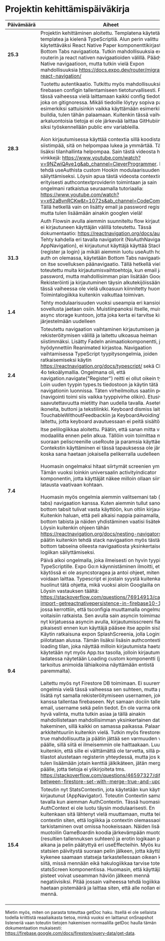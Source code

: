 # Projektin kehittämispäiväkirja
| Päivämäärä   | Aiheet   |
|-------------|-------------|
| __25.3__ | Projektin kehittäminen aloitettu. Templatena käytetään Blank templatea ja kielenä TypeScriptiä. Alun perin valittu käytettäväksi React Native Paper komponenttikirjastoa ja Bottom Tabs navigaatiota. Tutkin mahdollisuuksia expo routerin ja react nativen navigaatioiden välillä. Päädyin React Native navigaatioon, mutta tutkin vielä Expon mahdollisuuksia https://docs.expo.dev/router/migrate/from-react-navigation/ |
| __28.3__ | Tuotettu autentikaatio. Tutkittu myös mahdollisuuksia firebasen configin tallentamiseen tietoturvallisesti. Päädyin tässä vaiheessa vielä laittamaan kaikki config tiedot .env:iin, joka on gitignoressa. Mikäli tiedoille löytyy sopiva paikka ja esimerkiksi sattuisinkin vaikka käyttämään esimerkiksi EAS buildia, tulen tähän palaamaan. Kuitenkin tässä vaiheessa arkaluontoisia tietoja ei ole järkevää laittaa GitHubiin, joten siksi työskennellään public env variableilla.<br><br> Aion kirjautumisessa käyttää contextia sillä koodista tulee siistimpää, sitä on helpompaa lukea ja ymmärtää. Tämän lisäksi tilanhallinta helpompaa. Sain tästä videosta hyvin vinkkejä: https://www.youtube.com/watch?v=9NZwiQAye1g&ab_channel=CleverProgrammer. Päätin tehdä useAuthista custom Hookin modulaarisuuden säilyttämiseksi. Löysin apua tästä videosta contextin, erityisesti authcontextproviderin toimintaan ja sain ongelmani ratkaistua seuraamalla tutoriaalia: https://www.youtube.com/watch?v=x62aBvnRCKw&t=1072s&ab_channel=CodeCommerce. Tällä hetkellä vain on lisätty email ja password register, mutta tulen lisäämään ainakin googlen vielä! |
| __31.3__ | Auth Flowsin avulla aiemmin suunniteltu flow kirjautuneen ja ei kirjautuneen käyttäjän välillä toteutettu. Tässä dokumentaatio: https://reactnavigation.org/docs/auth-flow/. Tehty kahdella eri tavalla navigatorit (NoAuthNavigation ja AppNavigation), ei kirjautunut käyttäjä käyttää Stack Navia (register ja login) ja mikäli aiemmin luotu useAuth hookin auth on olemassa, käytetään Bottom Tabs navigaatiota, joka on itse sovelluksen päänavigaatio. Tällä hetkellä vielä ei ole toteutettu muita kirjautumisvaihtoehtoja, kun email ja password, mutta mahdollisimman pian lisätään Google. Rekisteröinti ja kirjautuminen täysin alkutekijöissään, eikä tässä vaiheessa ole vielä ulkoasuun kiinnitetty huomiota. Toimintalogiikka kuitenkin vaikuttaa toimivan. |
| __1.4__ | Tehty modulaarisuuden vuoksi useampia eri kansioita jonne sovellusta jaetaan osiin. Muistiinpanoksi itselle, muista laittaa async storage kuntoon, jotta joka kerta ei tarvitse kirjautua järjestelmään uudelleen |
| __2.4__ | Toteutettu navigaation vaihtaminen kirjautumisen ja rekisteröitymisen välillä ja laitettu ulkoasua heiman siistimmäksi. Lisätty FadeIn animaatiokomponentti, jossa hyödynnettiin Reanimated kirjastoa. Navigaation vaihtamisessa TypeScript tyypitysongelmia, joiden ratkaisemiseksi käytin https://reactnavigation.org/docs/typescript/ sekä ChatGPT 4o tekoälymallia. Ongelmana oli, että navigation.navigate("Register") reitti ei ollut oikein tyypitetty. Loin uuden tyypin types.ts tiedostoon ja käytin tätä navigationin luonnissa. Täten virheilmoitus saatiin pois (navigointi toimi siis vaikka tyyppivirhe olikin). Etusivun saavutettavuutta mietitty ihan uudella tavalla. Asetettu ikoneita, buttoni ja tekstilinkki. Keyboard dismiss laitettu TouchableWithoutFeedbackiin ja KeyboardAvoidingView laitettu, jotta keyboard avautuessaan ei peitä sisältöä |
| __7.4__ | Itse pelilogiikkaa aloitettu. Päätin, että sanan mitta valitaan modaalilla ennen pelin alkua. Tällöin voin toimittaa mitan suoraan peliscreenille useRoute ja paramsia käyttäen. Contekstin käyttäminen ei tässä tapauksessa ole järkevää, koska sana haetaan jokaisella pelikerralla uudelleen. <br><br> Huomasin ongelmaksi hitaat siirtymät screenien yms välillä. Tämän vuoksi loinkin universaalin activityindicator komponentin, jotta käyttäjät näkee milloin ollaan siirtymässä latausta vaativaan kohtaan. <br><br> Huomasin myös ongelmia aiemmin valitsemani tab (bottom tabs) navigaation kanssa. Kuten aiemmin tullut sanotuksi, bottom tabsit tulivat vasta käyttöön, kun oltiin kirjauduttu. Kuitenkin haluan, että peli alkaisi nappia painamalla, eikä bottom tabista ja näiden yhdistäminen vaatisi lisätekemistä. Löysin kuitenkin ohjeen tähän https://reactnavigation.org/docs/nesting-navigators/, mutta päätin kuitenkin tehdä stack navigaation myös tästä aiemmin bottom tabseina olleesta navigaatiosta yksinkertaisen logiikan säilyttämiseksi. |
| __9.4__ | Päivä alkoi ongelmalla, joka ilmeisesti on hyvin tyypillinen TypeScriptille. Expo Go:n käynnistäminen ilmoitti, että käytössä ei ole asyncstoragea ja antoi ohjeet, miten se voidaan laittaa. Typescript ei jostain syystä kuitenkaan huolinut tätä ohjetta, mikä vuoksi aloin Googlailla ongelmaa. Löysin vastauksen täältä: https://stackoverflow.com/questions/76914913/cannot-import-getreactnativepersistence-in-firebase10-1-0, jossa kerrottiin, että tsconfigia muuttamalla ongelma voitaisiin ratkaista. Sen avulla sain asyncin toimimaan, mutta nyt kirjatuessa asyncin avulla, kirjautumisscreeni flashaa pikaisesti ennen kun käyttäjä pääsee itse appiin sisään. Käytin ratkaisuna expon SplashScreenia, jolla LoginScreeni piilotataan alussa. Tämän lisäksi lisäsin authcontextiin loading tilan, joka näyttää milloin kirjautumista haetaan. Tätä käytetään nyt myös App.tsx tasolla, jolloin kirjautumista ladatessa näytetään Loading custom komponentti (joka olisi tarkoitus animoida lähiaikoina näyttämään entistä paremmalta). <br><br> Laitettu myös nyt Firestore DB toimimaan. Ei suurempia ongelmia vielä tässä vaiheessa sen suhteen, mutta päätin lisätä nyt samalla rekisteröitymiseen usernamen, joka tulee kanssa tallentaa firebaseen. Nyt samaan dociin tallennetaan email, username sekä pelin tiedot. En ole varma onko tämä hyvä valinta, mutta tutkin asiaa ja tällä ainakin mahdollistetaan mahdollisimman yksinkertainen datan hakeminen, sillä kaikki on samassa paikassa. Palaan tähän arkkitehtuuriin kuitenkin vielä. Tutkin myös firestoren merge: true mahdollisuutta ja päätin jättää sen varmuuden vuoksi päälle, sillä siitä ei ilmeisemmin ole haittaakaan. Luulen, kuitenkin, että sille ei välttämättä ole tarvetta, sillä pelaajan tilastot alustetaan registerin yhteydessä, mutta jos kuitenkin tulen lisäämään jotain kenttiä jälkikäteen, jätän mergen päälle, jotta tietoja ei ylikirjoiteta tms. https://stackoverflow.com/questions/46597327/difference-between-firestore-set-with-merge-true-and-update |
| __15.4__ | Toteutin nyt StatsContextin, jota käytetään kun käyttäjä on kirjautunut (AppNavigator). Toteutin Contextin samalla tavalla kun aiemman AuthContextin. Tässä huomasin, että AuthContext ei ole luotu täysin modulaarisesti. En kuitenkaan sitä lähtenyt vielä muuttamaan, mutta tein uuden contextin siten, että logiikka ja contextin olemassaolon tarkistaminen ovat omissa hookeissaan. Näiden lisäski muotoilin GameBoardin koodia järkevämpään muotoon (resultien tallennuksen suhteen) ja erotin logikaan pelin aikana ja pelin päätyttyä eri useEffecteihin. Myös kutsun nyt statsien päivitystä suoraan pelin jälkeen, jotta käyttäjä kykenee saamaan statseja tarkastellessaan oikean kuvan siitä, missä mennään eikä hakulogiikkaa tarvise toteuttaa statsScreen komponentissa. Huomasin, että käyttäjän pisteet voivat useamman häviön jälkeen mennä negatiivisiksi. Pitää jossain vaiheessa tehdä logiikka, jossa haetaan pistemäärä ja laittaa siten, että alle nollan ei voida mennä. <br><br>
Mietin myös, miten on parasta toteuttaa getDoc haku. Itsellä ei ole sellaista todella kriittistä reaaliaikasta tietoa, minkä vuoksi en laittanut onSnapshot listeneriä vaan toteutin tietojen hakemisen normaalilla getDoc haulla tämän dokumentaation mukaisesti: https://firebase.google.com/docs/firestore/query-data/get-data.
